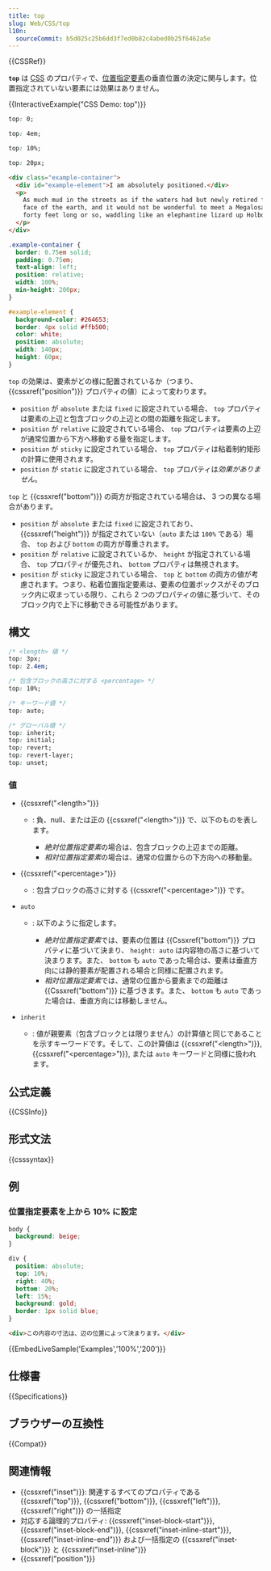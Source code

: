 ```yaml
---
title: top
slug: Web/CSS/top
l10n:
  sourceCommit: b5d025c25b6dd3f7ed0b82c4abed0b25f6462a5e
---
```


{{CSSRef}}

**`top`** は [CSS](/ja/docs/Web/CSS) のプロパティで、[位置指定要素](/ja/docs/Web/CSS/position)の垂直位置の決定に関与します。位置指定されていない要素には効果はありません。

{{InteractiveExample("CSS Demo: top")}}

```css interactive-example-choice
top: 0;
```

```css interactive-example-choice
top: 4em;
```

```css interactive-example-choice
top: 10%;
```

```css interactive-example-choice
top: 20px;
```

```html interactive-example
<div class="example-container">
  <div id="example-element">I am absolutely positioned.</div>
  <p>
    As much mud in the streets as if the waters had but newly retired from the
    face of the earth, and it would not be wonderful to meet a Megalosaurus,
    forty feet long or so, waddling like an elephantine lizard up Holborn Hill.
  </p>
</div>
```

```css interactive-example
.example-container {
  border: 0.75em solid;
  padding: 0.75em;
  text-align: left;
  position: relative;
  width: 100%;
  min-height: 200px;
}

#example-element {
  background-color: #264653;
  border: 4px solid #ffb500;
  color: white;
  position: absolute;
  width: 140px;
  height: 60px;
}
```

`top` の効果は、要素がどの様に配置されているか（つまり、 {{cssxref("position")}} プロパティの値）によって変わります。

- `position` が `absolute` または `fixed` に設定されている場合、 `top` プロパティは要素の上辺と包含ブロックの上辺との間の距離を指定します。
- `position` が `relative` に設定されている場合、 `top` プロパティは要素の上辺が通常位置から下方へ移動する量を指定します。
- `position` が `sticky` に設定されている場合、 `top` プロパティは粘着制約矩形の計算に使用されます。
- `position` が `static` に設定されている場合、 `top` プロパティは*効果がありません*。

`top` と {{cssxref("bottom")}} の両方が指定されている場合は、 3 つの異なる場合があります。

- `position` が `absolute` または `fixed` に設定されており、 {{cssxref("height")}} が指定されていない（`auto` または `100%` である）場合、 `top` および `bottom` の両方が尊重されます。
- `position` が `relative` に設定されているか、 `height` が指定されている場合、 `top` プロパティが優先され、 `bottom` プロパティは無視されます。
- `position` が `sticky` に設定されている場合、 `top` と `bottom` の両方の値が考慮されます。つまり、粘着位置指定要素は、要素の位置ボックスがそのブロック内に収まっている限り、これら 2 つのプロパティの値に基づいて、そのブロック内で上下に移動できる可能性があります。

## 構文

```css
/* <length> 値 */
top: 3px;
top: 2.4em;

/* 包含ブロックの高さに対する <percentage> */
top: 10%;

/* キーワード値 */
top: auto;

/* グローバル値 */
top: inherit;
top: initial;
top: revert;
top: revert-layer;
top: unset;
```

### 値

- {{cssxref("&lt;length&gt;")}}

  - : 負、null、または正の {{cssxref("&lt;length&gt;")}} で、以下のものを表します。

    - *絶対位置指定要素*の場合は、包含ブロックの上辺までの距離。
    - *相対位置指定要素*の場合は、通常の位置からの下方向への移動量。

- {{cssxref("&lt;percentage&gt;")}}
  - : 包含ブロックの高さに対する {{cssxref("&lt;percentage&gt;")}} です。
- `auto`

  - : 以下のように指定します。

    - *絶対位置指定要素*では、要素の位置は {{Cssxref("bottom")}} プロパティに基づいて決まり、 `height: auto` は内容物の高さに基づいて決まります。また、 `bottom` も `auto` であった場合は、要素は垂直方向には静的要素が配置される場合と同様に配置されます。
    - *相対位置指定要素*では、通常の位置から要素までの距離は {{Cssxref("bottom")}} に基づきます。また、 `bottom` も `auto` であった場合は、垂直方向には移動しません。

- `inherit`
  - : 値が親要素（包含ブロックとは限りません）の計算値と同じであることを示すキーワードです。そして、この計算値は {{cssxref("&lt;length&gt;")}}, {{cssxref("&lt;percentage&gt;")}}, または `auto` キーワードと同様に扱われます。

## 公式定義

{{CSSInfo}}

## 形式文法

{{csssyntax}}

## 例

### 位置指定要素を上から 10% に設定

```css
body {
  background: beige;
}

div {
  position: absolute;
  top: 10%;
  right: 40%;
  bottom: 20%;
  left: 15%;
  background: gold;
  border: 1px solid blue;
}
```

```html
<div>この内容の寸法は、辺の位置によって決まります。</div>
```

{{EmbedLiveSample('Examples','100%','200')}}

## 仕様書

{{Specifications}}

## ブラウザーの互換性

{{Compat}}

## 関連情報

- {{cssxref("inset")}}: 関連するすべてのプロパティである {{cssxref("top")}}, {{cssxref("bottom")}}, {{cssxref("left")}}, {{cssxref("right")}} の一括指定
- 対応する論理的プロパティ: {{cssxref("inset-block-start")}}, {{cssxref("inset-block-end")}}, {{cssxref("inset-inline-start")}}, {{cssxref("inset-inline-end")}} および一括指定の {{cssxref("inset-block")}} と {{cssxref("inset-inline")}}
- {{cssxref("position")}}
